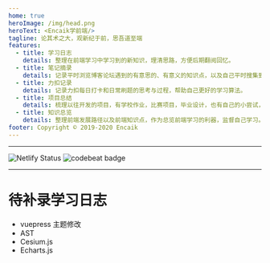 ```yaml
---
home: true
heroImage: /img/head.png
heroText: <Encaik学前端/>
tagline: 论其术之大，观新纪于前，思吾道至端
features:
  - title: 学习日志
    details: 整理在前端学习中学习到的新知识，理清思路，方便后期翻阅回忆。
  - title: 笔记摘录
    details: 记录平时浏览博客论坛遇到的有意思的、有意义的知识点，以及自己平时搜集到的有趣知识，遇到的难点等。
  - title: 力扣记录
    details: 记录力扣每日打卡和日常刷题的思考与过程，帮助自己更好的学习算法。
  - title: 项目总结
    details: 梳理以往开发的项目，有学校作业，比赛项目，毕业设计，也有自己的小尝试，作为一种积累可以翻阅。
  - title: 知识总览
    details: 整理前端发展路径以及前端知识点，作为总览前端学习的利器，监督自己学习。
footer: Copyright © 2019-2020 Encaik
---
```


---

![Netlify Status](https://api.netlify.com/api/v1/badges/966e16d1-397e-45a1-9cdf-469059defbf6/deploy-status) ![codebeat badge](https://codebeat.co/badges/be6b8cf6-832a-4a3d-8582-158aa6d09d1a)

---

# 待补录学习日志

- vuepress 主题修改
- AST
- Cesium.js
- Echarts.js
